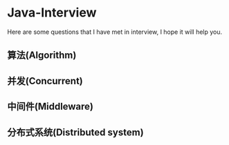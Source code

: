 # Java-Interview
Here are some questions that I have met in interview, I hope it will help you.

## 算法(Algorithm)

## 并发(Concurrent)

## 中间件(Middleware)

## 分布式系统(Distributed system)